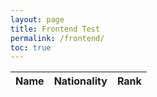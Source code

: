 ```yaml
---
layout: page
title: Frontend Test
permalink: /frontend/
toc: true
---
```


<!-- HTML table fragment for page -->
<table>
  <thead>
  <tr>
    <th>Name</th>
    <th>Nationality</th>
    <th>Rank</th>
  </tr>
  </thead>
  <tbody id="result">
  </tbody>
</table>


<script>
  const resultContainer = document.getElementById("result");

   // function holds data for players
    function Player(name, nationality, rank) {
        this.name = name;
        this.nationality = nationality;
        this.rank = rank;
    }

    // json conversion function
    Player.prototype.toJSON = function() {
        const obj = {name: this.name, nationality: this.nationality, rank: this.rank};
        const json = JSON.stringify(obj);
        return json;
    }

    // list of players
    var list = [ 
        new Player( "Spain", "#1", "Carlos Alcaraz Garfia"),
        new Player( "Russia", "#4", "Danil Medvedev"),
        new Player( "Norway", "#2", "Casper Ruud"),
        new Player( "Spain", "#3", "Rafael Nadal"),
        new Player( "USA", "#2885893", "Akhil Nandhakumar"),
        new Player( "USA", "GOAT", "Mr. Mort"),
        new Player( "Test", "#10", "Test")
    ];
  
    function PlayerClass(players){
        this.PlayerClass = players;
        this.json = [];
        this.PlayerClass.forEach(players => this.json.push(players.toJSON()));
    }
  
    // creates playerlist object
    playerlist = new PlayerClass(list);

// javascript variables and methods to build html using previous data

    for (const row of playerlist.PlayerClass) {

        const tr = document.createElement("tr");

        const name = document.createElement("td");
        const id = document.createElement("td");
        const rank = document.createElement("td");

        name.innerHTML = row.name;
        id.innerHTML = row.nationality; 
        rank.innerHTML = row.rank; 
        

        tr.appendChild(rank);
        tr.appendChild(name);
        tr.appendChild(id);
        

        resultContainer.appendChild(tr);
    }
</script>
